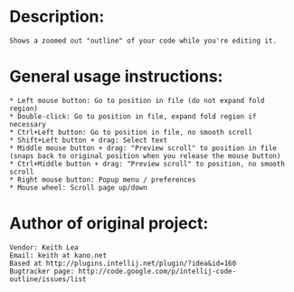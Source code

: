 Description:
============
    Shows a zoomed out "outline" of your code while you're editing it.

General usage instructions:
===========================
    * Left mouse button: Go to position in file (do not expand fold region)
    * Double-click: Go to position in file, expand fold region if necessary
    * Ctrl+Left button: Go to position in file, no smooth scroll
    * Shift+Left button + drag: Select text
    * Middle mouse button + drag: "Preview scroll" to position in file (snaps back to original position when you release the mouse button)
    * Ctrl+Middle button + drag: "Preview scroll" to position, no smooth scroll
    * Right mouse button: Popup menu / preferences
    * Mouse wheel: Scroll page up/down

Author of original project:
===========================
    Vendor: Keith Lea
    Email: keith at kano.net
    Based at http://plugins.intellij.net/plugin/?idea&id=160
    Bugtracker page: http://code.google.com/p/intellij-code-outline/issues/list
